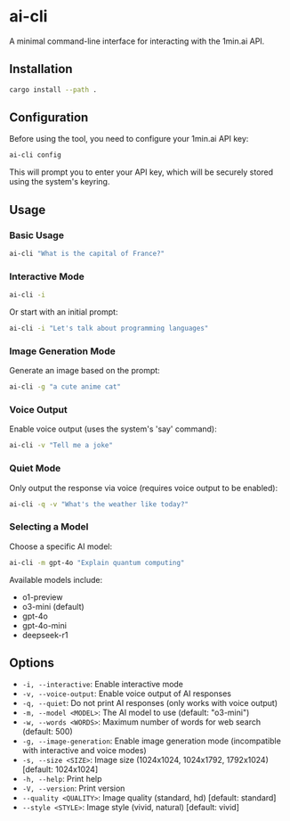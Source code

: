 # ai-cli

A minimal command-line interface for interacting with the 1min.ai API.

## Installation

```bash
cargo install --path .
```

## Configuration

Before using the tool, you need to configure your 1min.ai API key:

```bash
ai-cli config
```

This will prompt you to enter your API key, which will be securely stored using the system's keyring.

## Usage

### Basic Usage

```bash
ai-cli "What is the capital of France?"
```

### Interactive Mode

```bash
ai-cli -i
```

Or start with an initial prompt:

```bash
ai-cli -i "Let's talk about programming languages"
```

### Image Generation Mode

Generate an image based on the prompt:

```bash
ai-cli -g "a cute anime cat"
```

### Voice Output

Enable voice output (uses the system's 'say' command):

```bash
ai-cli -v "Tell me a joke"
```

### Quiet Mode

Only output the response via voice (requires voice output to be enabled):

```bash
ai-cli -q -v "What's the weather like today?"
```

### Selecting a Model

Choose a specific AI model:

```bash
ai-cli -m gpt-4o "Explain quantum computing"
```

Available models include:
- o1-preview
- o3-mini (default)
- gpt-4o
- gpt-4o-mini
- deepseek-r1

## Options

- `-i, --interactive`: Enable interactive mode
- `-v, --voice-output`: Enable voice output of AI responses
- `-q, --quiet`: Do not print AI responses (only works with voice output)
- `-m, --model <MODEL>`: The AI model to use (default: "o3-mini")
- `-w, --words <WORDS>`: Maximum number of words for web search (default: 500)
- `-g, --image-generation`: Enable image generation mode (incompatible with interactive and voice modes)
- `-s, --size <SIZE>`: Image size (1024x1024, 1024x1792, 1792x1024) [default: 1024x1024]
- `-h, --help`: Print help
- `-V, --version`: Print version 
- `--quality <QUALITY>`: Image quality (standard, hd) [default: standard]
- `--style <STYLE>`: Image style (vivid, natural) [default: vivid]
